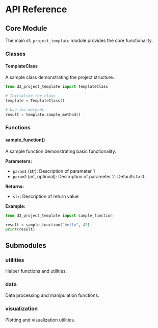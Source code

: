 # API Reference

## Core Module

The main `d3_project_template` module provides the core functionality.

### Classes

#### TemplateClass

A sample class demonstrating the project structure.

```python
from d3_project_template import TemplateClass

# Initialize the class
template = TemplateClass()

# Use the methods
result = template.sample_method()
```

### Functions

#### sample_function()

A sample function demonstrating basic functionality.

**Parameters:**
- `param1` (str): Description of parameter 1
- `param2` (int, optional): Description of parameter 2. Defaults to 0.

**Returns:**
- `str`: Description of return value

**Example:**
```python
from d3_project_template import sample_function

result = sample_function("hello", 42)
print(result)
```

## Submodules

### utilities

Helper functions and utilities.

### data

Data processing and manipulation functions.

### visualization

Plotting and visualization utilities.

